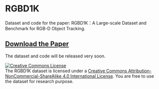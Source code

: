 # RGBD1K
Dataset and code for the paper: RGBD1K：A Large-scale Dataset and Benchmark for RGB-D Object Tracking.

## [Download the Paper](https://arxiv.org/pdf/2208.09787.pdf)

The dataset and code will be released very soon.


<a rel="license" href="http://creativecommons.org/licenses/by-nc-sa/4.0/"><img alt="Creative Commons License" style="border-width:0" src="https://i.creativecommons.org/l/by-nc-sa/4.0/88x31.png" /></a><br />The RGBD1K dataset is licensed under a <a rel="license" href="http://creativecommons.org/licenses/by-nc-sa/4.0/">Creative Commons Attribution-NonCommercial-ShareAlike 4.0 International License</a>. 
You are free to use the dataset for research purpose.
